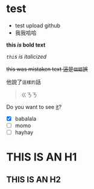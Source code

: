 # test
- test upload github
- 我我哈哈

**this _is_ bold text**

*`thi`s is italicized*

~~this was mistaken text     這是`個錯`誤~~


他說了`這樣的`話
>ㄍㄋㄋ

Do you want to see [it](https://www.youtube.com/watch?v=etTDkZiW1Ng)?

- [X] babalala
- [ ] momo
- [ ] hayhay

THIS IS AN H1
==============

THIS IS AN H2
--------------
